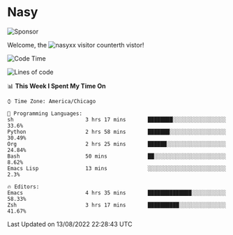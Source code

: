# Nasy

<!--
<p align="center">
<img height="200" src="https://github-readme-stats.vercel.app/api?username=nasyxx&count_private=true&show_icons=true&theme=dracula&include_all_commits=true"/>
<img height="200" src="https://github-readme-stats.vercel.app/api/top-langs/?username=nasyxx&theme=dracula&hide=html,jupyter+notebook&count_private=true&show_icons=true"/>
</p>

  
----------------
-->

![Sponsor](https://img.shields.io/static/v1.svg?label=Sponsor&message=%E2%9D%A4&logo=GitHub&style=flat&color=pink)
 
Welcome, the ![nasyxx visitor counter](https://count.getloli.com/get/@nasyxx?theme=rule34)th vistor!
 
<!--START_SECTION:waka-->
![Code Time](http://img.shields.io/badge/Code%20Time-2%2C555%20hrs%208%20mins-blue)

![Lines of code](https://img.shields.io/badge/From%20Hello%20World%20I%27ve%20Written-5%20Million%20lines%20of%20code-blue)

📊 **This Week I Spent My Time On** 

```text
⌚︎ Time Zone: America/Chicago

💬 Programming Languages: 
sh                       3 hrs 17 mins       ████████░░░░░░░░░░░░░░░░░   33.6% 
Python                   2 hrs 58 mins       ███████░░░░░░░░░░░░░░░░░░   30.49% 
Org                      2 hrs 25 mins       ██████░░░░░░░░░░░░░░░░░░░   24.84% 
Bash                     50 mins             ██░░░░░░░░░░░░░░░░░░░░░░░   8.62% 
Emacs Lisp               13 mins             ░░░░░░░░░░░░░░░░░░░░░░░░░   2.3%

🔥 Editors: 
Emacs                    4 hrs 35 mins       ██████████████░░░░░░░░░░░   58.33% 
Zsh                      3 hrs 17 mins       ██████████░░░░░░░░░░░░░░░   41.67%

```


 Last Updated on 13/08/2022 22:28:43 UTC
<!--END_SECTION:waka-->

<!-- ![visitors](https://visitor-badge.laobi.icu/badge?page_id=nasyxx.nasyxx) -->
